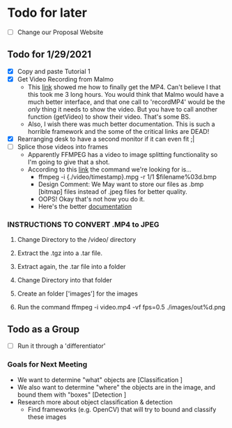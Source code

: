 
# Todo for later

* [ ] Change our Proposal Website

## Todo for 1/29/2021

* [x] Copy and paste Tutorial 1
* [x] Get Video Recording from Malmo
  * This [link](https://elbruno.com/2017/11/09/vs2017-minecraft-game-interaction-agents-missions-definitions-and-recording-with-projectmalmo/) showed me how to finally get the MP4. Can't believe I that this took me 3 long hours. You would think that Malmo would have a much better interface, and that one call to 'recordMP4' would be the *only* thing it needs to show the video. But you have to call another function (getVideo) to show their video. That's some BS.
  * Also, I wish there was much better documentation. This is such a horrible framework and the some of the critical links are DEAD!
* [x] Rearranging desk to have a second monitor if it can even fit ;|
* [ ] Splice those videos into frames
  * Apparently FFMPEG has a video to image splitting functionality so I'm going to give that a shot.
  * According to this [link](https://www.imore.com/how-extract-images-frame-frame-using-ffmpeg-macos) the command we're looking for is...
    * ffmpeg -i {./video/timestamp}.mpg -r 1/1 $filename%03d.bmp
    * Design Comment: We May want to store our files as .bmp \[bitmap\] files instead of .jpeg files for better quality.
    * OOPS! Okay that's not how you do it.
    * Here's the better [documentation](https://trac.ffmpeg.org/wiki/Create%20a%20thumbnail%20image%20every%20X%20seconds%20of%20the%20video)

### INSTRUCTIONS TO CONVERT .MP4 to JPEG

1. Change Directory to the /video/ directory

2. Extract the .tgz into a .tar file.

3. Extract again, the .tar file into a folder

4. Change Directory into that folder

5. Create an folder \['images'\] for the images

6. Run the command ffmpeg -i video.mp4 -vf fps=0.5 ./images/out%d.png

## Todo as a Group

* [ ] Run it through a 'differentiator'

### Goals for Next Meeting

* We want to determine "what" objects are \[Classification \]
* We also want to determine "where" the objects are in the image, and bound them with "boxes" \[Detection \]
* Research more about object classification & detection
  * Find frameworks (e.g. OpenCV) that will try to bound and classify these images

